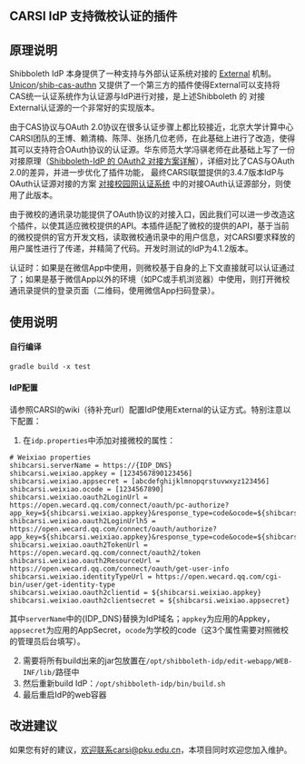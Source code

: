 ## CARSI IdP 支持微校认证的插件

## 原理说明

Shibboleth IdP 本身提供了一种支持与外部认证系统对接的 [External](https://wiki.shibboleth.net/confluence/display/IDP30/ExternalAuthnConfiguration) 机制。[Unicon](https://github.com/Unicon)/[shib-cas-authn](https://github.com/Unicon/shib-cas-authn) 又提供了一个第三方的插件使得External可以支持将CAS统一认证系统作为认证源与IdP进行对接，是上述Shibboleth 的 对接External认证源的一个非常好的实现版本。

由于CAS协议与OAuth 2.0协议在很多认证步骤上都比较接近，北京大学计算中心CARSI团队的王博、赖清楠、陈萍、张扬几位老师，在此基础上进行了改造，使得其可以支持符合OAuth协议的认证源。华东师范大学冯骐老师在此基础上写了一份对接原理（[Shibboleth-IdP 的 OAuth2 对接方案详解](https://www.jianshu.com/p/0d50a6d6a653?utm_campaign=haruki&utm_content=note&utm_medium=reader_share&utm_source=weixin_timeline&from=timeline)），详细对比了CAS与OAuth 2.0的差异，并进一步优化了插件功能， 最终CARSI联盟提供的3.4.7版本IdP与OAuth认证源对接的方案 [对接校园网认证系统](https://wiki.carsi.edu.cn/pages/viewpage.action?pageId=6266126) 中的对接OAuth认证源部分，则使用了此版本。

由于微校的通讯录功能提供了OAuth协议的对接入口，因此我们可以进一步改造这个插件，以使其适应微校提供的API。本插件适配了微校的提供的API，基于当前的微校提供的官方开发文档，读取微校通讯录中的用户信息，对CARSI要求释放的用户属性进行了传递，并精简了代码。开发时测试的IdP为4.1.2版本。

认证时：如果是在微信App中使用，则微校基于自身的上下文直接就可以认证通过了；如果是基于微信App以外的环境（如PC或手机浏览器）中使用，则打开微校通讯录提供的登录页面（二维码，使用微信App扫码登录）。

使用说明
---------------------------------------------------------------

#### 自行编译

```
gradle build -x test 
```

#### IdP配置

请参照CARSI的wiki（待补充url）配置IdP使用External的认证方式。特别注意以下配置：

1. 在`idp.properties`中添加对接微校的属性：

```
# Weixiao properties
shibcarsi.serverName = https://{IDP_DNS}
shibcarsi.weixiao.appkey = [1234567890123456]
shibcarsi.weixiao.appsecret = [abcdefghijklmnopqrstuvwxyz123456]
shibcarsi.weixiao.ocode = [1234567890]
shibcarsi.weixiao.oauth2LoginUrl = https://open.wecard.qq.com/connect/oauth/pc-authorize?app_key=${shibcarsi.weixiao.appkey}&response_type=code&ocode=${shibcarsi.weixiao.ocode}&scope=snsapi_userinfo&state=STATE&connect=curLogin
shibcarsi.weixiao.oauth2LoginUrlh5 = https://open.wecard.qq.com/connect/oauth/authorize?app_key=${shibcarsi.weixiao.appkey}&response_type=code&ocode=${shibcarsi.weixiao.ocode}&scope=snsapi_userinfo&state=STATE
shibcarsi.weixiao.oauth2TokenUrl = https://open.wecard.qq.com/connect/oauth2/token
shibcarsi.weixiao.oauth2ResourceUrl = https://open.wecard.qq.com/connect/oauth/get-user-info
shibcarsi.weixiao.identityTypeUrl = https://open.wecard.qq.com/cgi-bin/user/get-identity-type
shibcarsi.weixiao.oauth2clientid = ${shibcarsi.weixiao.appkey}
shibcarsi.weixiao.oauth2clientsecret = ${shibcarsi.weixiao.appsecret}
```

其中`serverName`中的{IDP_DNS}替换为IdP域名；`appkey`为应用的Appkey，`appsecret`为应用的AppSecret，`ocode`为学校的code（这3个属性需要对照微校的管理员后台填写）。

2. 需要将所有build出来的jar包放置在`/opt/shibboleth-idp/edit-webapp/WEB-INF/lib/`路径中
3. 然后重新build IdP：`/opt/shibboleth-idp/bin/build.sh`
4. 最后重启IdP的web容器

改进建议
-------------------------------------------------------------

如果您有好的建议，欢迎联系carsi@pku.edu.cn，本项目同时欢迎您加入维护。